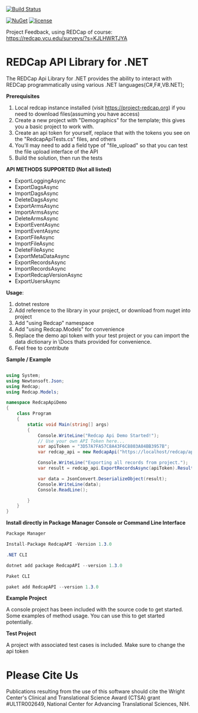 [![Build Status](https://dev.azure.com/cctrbic/redcap-api/_apis/build/status/redcap-api?branchName=master)](https://dev.azure.com/cctrbic/redcap-api/_build/latest?definitionId=122&branchName=master)

[![NuGet](https://img.shields.io/nuget/dt/RedcapApi.svg?style=for-the-badge)](https://www.nuget.org/packages/RedcapAPI) 
[![license](https://img.shields.io/github/license/mashape/apistatus.svg?style=for-the-badge)](https://github.com/cctrbic/redcap-api/blob/master/LICENSE.md)

Project Feedback, using REDCap of course: https://redcap.vcu.edu/surveys/?s=KJLHWRTJYA

# REDCap API Library for .NET
The REDCap Api Library for .NET provides the ability to interact with REDCap programmatically using various .NET languages(C#,F#,VB.NET);

__Prerequisites__
1.  Local redcap instance installed (visit https://project-redcap.org) if you need to download files(assuming you have access)
2.  Create a new project with "Demographics" for the template; this gives you a basic project to work with.
3.  Create an api token for yourself, replace that with the tokens you see on the "RedcapApiTests.cs" files, and others
4.  You'll may need to add a field type of "file_upload" so that you can test the file upload interface of the API
5.  Build the solution, then run the tests

__API METHODS SUPPORTED (Not all listed)__
* ExportLoggingAsync
* ExportDagsAsync
* ImportDagsAsync
* DeleteDagsAsync
* ExportArmsAsync
* ImportArmsAsync
* DeleteArmsAsync
* ExportEventAsync
* ImportEventAsync  
* ExportFileAsync
* ImportFileAsync
* DeleteFileAsync
* ExportMetaDataAsync
* ExportRecordsAsync
* ImportRecordsAsync
* ExportRedcapVersionAsync
* ExportUsersAsync

__Usage__:

1. dotnet restore
2. Add reference to the library in your project, or download from nuget into project
3. Add "using Redcap" namespace
4. Add "using Redcap.Models" for convenience
5. Replace the demo api token with your test project or you can import the data dictionary in \Docs
thats provided for convenience.
6. Feel free to contribute 

__Sample / Example__
```C# 

using System;
using Newtonsoft.Json;
using Redcap;
using Redcap.Models;

namespace RedcapApiDemo
{
    class Program
    {
        static void Main(string[] args)
        {
            Console.WriteLine("Redcap Api Demo Started!");
            // Use your own API Token here...
            var apiToken = "3D57A7FA57C8A43F6C8803A84BB3957B";
            var redcap_api = new RedcapApi("https://localhost/redcap/api/");

            Console.WriteLine("Exporting all records from project.");
            var result = redcap_api.ExportRecordsAsync(apiToken).Result;

            var data = JsonConvert.DeserializeObject(result);
            Console.WriteLine(data);
            Console.ReadLine();

        }
    }
}

```

__Install directly in Package Manager Console or Command Line Interface__
```C#
Package Manager

Install-Package RedcapAPI -Version 1.3.0

```

```C#
.NET CLI

dotnet add package RedcapAPI --version 1.3.0

 ```

```C#
Paket CLI

paket add RedcapAPI --version 1.3.0

```

__Example Project__

A console project has been included with the source code to get started. Some examples of method usage. You can use this to get started potentially.

__Test Project__

A project with associated test cases is included. Make sure to change the api token

# Please Cite Us
Publications resulting from the use of this software should cite the Wright Center's Clinical and Translational Science Award (CTSA) grant #UL1TR002649, National Center for Advancing Translational Sciences, NIH.

